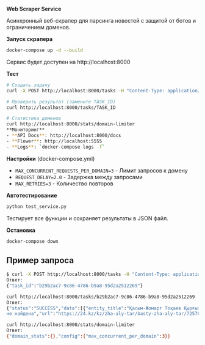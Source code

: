  **Web Scraper Service**

Асинхронный веб-скрапер для парсинга новостей с защитой от ботов и ограничением доменов.

**Запуск скрапера**
```bash
docker-compose up -d --build
```

Сервис будет доступен на http://localhost:8000

 **Тест**
```bash
# Создать задачу
curl -X POST http://localhost:8000/tasks -H "Content-Type: application/json" -d '{"url":"https://24.kz/kz"}'

# Проверить результат (замените TASK_ID)
curl http://localhost:8000/tasks/TASK_ID

# Статистика доменов
curl http://localhost:8000/stats/domain-limiter
**Мониторинг**
- **API Docs**: http://localhost:8000/docs
- **Flower**: http://localhost:5555  
- **Logs**: `docker-compose logs -f`
```
**Настройки** (docker-compose.yml)
- `MAX_CONCURRENT_REQUESTS_PER_DOMAIN=3` - Лимит запросов к домену
- `REQUEST_DELAY=2.0` - Задержка между запросами  
- `MAX_RETRIES=3` - Количество повторов

**Автотестирование**
```bash
python test_service.py
```
Тестирует все функции и сохраняет результаты в JSON файл.

**Остановка**
```bash
docker-compose down
```
## **Пример запроса**
```bash
$ curl -X POST http://localhost:8000/tasks -H "Content-Type: application/json" -d '{"url":"https://24.kz/kz"}'
Ответ:
{"task_id":"b29b2ac7-9c86-4786-b9a8-95d2a2512269"}
```
```bash
curl http://localhost:8000/tasks/b29b2ac7-9c86-4786-b9a8-95d2a2512269
Ответ:
{"status":"SUCCESS","data":[{"entity_title":"Қасым-Жомарт Тоқаев Қырғыз Республикасына ресми сапармен барды","entry_meta_date":"Дата 
не найдена","url":"https://24.kz/kz/zha-aly-tar/basty-zha-aly-tar/725704-kasym-zomart-tokaev-kyrgyz-respublikasyna-resmi-saparmen-bardy"},{"entity_title":"Елордаға жеткізілген балалардың жағдайы ауыр","entry_meta_date":"Бүгін 11:11","url":"https://24.kz/kz/zha-aly-tar/o-i-a/725641-elordaga-zhetkizilgen-balalardyn-zhagdajy-auyr"},{"entity_title":"Қазақстанда жұмыссыздар саны қысқарды","entry_meta_date":"Бүгін 09:37","url":"https://24.kz/kz/zha-aly-tar/ekonomika/725625-kazakstanda-zhumyssyzdar-sany-kyskardy"},{"entity_title":"Чемпиондар лигасы: «Қайрат» пен «Селтик» тең түсті","entry_meta_date":"Бүгін 09:25","url":"https://24.kz/kz/zha-aly-tar/sport/725621-cempiondar-ligasy-kajrat-pen-seltik-ten-tusti"}........
```
```bash
curl http://localhost:8000/stats/domain-limiter
Ответ:
{"domain_stats":{},"config":{"max_concurrent_per_domain":3}}
```
